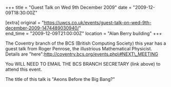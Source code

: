 +++
title = "Guest Talk on Wed 9th December 2009"
date = "2009-12-09T18:30:00Z"

[extra]
original = "https://uwcs.co.uk/events/guest-talk-on-wed-9th-december-2009-1474489030940/"    
end_time = "2009-12-09T21:00:00Z"
location = "Alan Berry building"
+++

The Coventry branch of the BCS (British Computing Society) this year has a guest talk from Roger Penrose, the illustrious Mathematical Physicist. Details are "here":http://coventry.bcs.org/events.php\#NEXT\_MEETING

You WILL NEED TO EMAIL THE BCS BRANCH SECRETARY (link above) to attend this event.

The title of this talk is "Aeons Before the Big Bang?"

